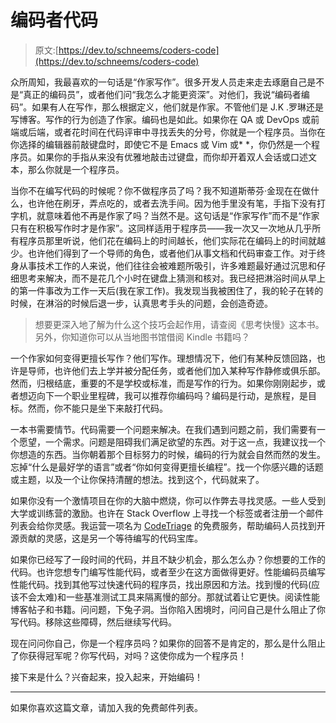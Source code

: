 # 编码者代码

> 原文:[https://dev.to/schneems/coders-code](https://dev.to/schneems/coders-code)

众所周知，我最喜欢的一句话是“作家写作”。很多开发人员走来走去琢磨自己是不是“真正的编码员”，或者他们问“我怎么才能更资深”。对他们，我说“编码者编码”。如果有人在写作，那么根据定义，他们就是作家。不管他们是 J.K .罗琳还是写博客。写作的行为创造了作家。编码也是如此。如果你在 QA 或 DevOps 或前端或后端，或者花时间在代码评审中寻找丢失的分号，你就是一个程序员。当你在你选择的编辑器前敲键盘时，即使它不是 Emacs 或 Vim 或* <latest hot="" editor="" here="">*，你仍然是一个程序员。如果你的手指从来没有优雅地敲击过键盘，而你却开着双人会话或口述文本，那么你就是一个程序员。</latest>

当你不在编写代码的时候呢？你不做程序员了吗？我不知道斯蒂芬·金现在在做什么，也许他在刷牙，弄点吃的，或者去洗手间。因为他手里没有笔，手指下没有打字机，就意味着他不再是作家了吗？当然不是。这句话是“作家写作”而不是“作家只有在积极写作时才是作家”。这同样适用于程序员——我一次又一次地从几乎所有程序员那里听说，他们花在编码上的时间越长，他们实际花在编码上的时间就越少。也许他们得到了一个导师的角色，或者他们从事文档和代码审查工作。对于终身从事技术工作的人来说，他们往往会被难题所吸引，许多难题最好通过沉思和仔细思考来解决，而不是花几个小时在键盘上猜测和核对。我已经把淋浴时间从早上的第一件事改为工作一天后(我在家工作)。我发现当我被困住了，我的轮子在转的时候，在淋浴的时候后退一步，认真思考手头的问题，会创造奇迹。

> 想要更深入地了解为什么这个技巧会起作用，请查阅《思考快慢》这本书。另外，你知道你可以从当地图书馆借阅 Kindle 书籍吗？

一个作家如何变得更擅长写作？他们写作。理想情况下，他们有某种反馈回路，也许是导师，也许他们去上学并被分配任务，或者他们加入某种写作静修或俱乐部。然而，归根结底，重要的不是学校或标准，而是写作的行为。如果你刚刚起步，或者想迈向下一个职业里程碑，我可以推荐你编码吗？编码是行动，是旅程，是目标。然而，你不能只是坐下来敲打代码。

一本书需要情节。代码需要一个问题来解决。在我们遇到问题之前，我们需要有一个愿望，一个需求。问题是阻碍我们满足欲望的东西。对于这一点，我建议找一个你想造的东西。当你朝着那个目标努力的时候，编码的行为就会自然而然的发生。忘掉“什么是最好学的语言”或者“你如何变得更擅长编程”。找一个你感兴趣的话题或主题，以及一个让你保持清醒的想法。找到这个，代码就来了。

如果你没有一个激情项目在你的大脑中燃烧，你可以作弊去寻找灵感。一些人受到大学或训练营的激励。也许在 Stack Overflow 上寻找一个标签或者注册一个邮件列表会给你灵感。我运营一项名为 [CodeTriage](https://www.codetriage.com) 的免费服务，帮助编码人员找到开源贡献的灵感，这是另一个等待编写的代码宝库。

如果你已经写了一段时间的代码，并且不缺少机会，那么怎么办？你想要的工作的代码。也许您想专门编写性能代码，或者至少在这方面做得更好。性能编码员编写性能代码。找到其他写过快速代码的程序员，找出原因和方法。找到慢的代码(应该不会太难)和一些基准测试工具来隔离慢的部分。那就试着让它更快。阅读性能博客帖子和书籍。问问题，下兔子洞。当你陷入困境时，问问自己是什么阻止了你写代码。移除这些障碍，然后继续写代码。

现在问问你自己，你是一个程序员吗？如果你的回答不是肯定的，那么是什么阻止了你获得冠军呢？你写代码，对吗？这使你成为一个程序员！

接下来是什么？兴奋起来，投入起来，开始编码！

* * *

如果你喜欢这篇文章，请加入我的免费邮件列表。